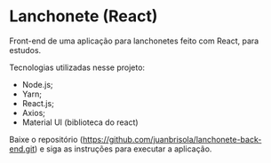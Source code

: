 # Lanchonete (React)
Front-end de uma aplicação para lanchonetes feito com React, para estudos.

Tecnologias utilizadas nesse projeto:
- Node.js;
- Yarn;
- React.js;
- Axios;
- Material UI (biblioteca do react)

Baixe o repositório (https://github.com/juanbrisola/lanchonete-back-end.git) e siga as instruções para executar a aplicação.
